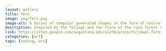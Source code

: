 ```yaml
---
layout: gallery
title: fern
image: img/fern.png
image-alt: A Series of computer generated shapes in the form of natural sequence Fibonacci
description: Inspired by the foliage and the flora of the rain forest of the state of Washington. One of the centerpieces of the artwork is the fern feature. The ferns are the characteristic of the all-year-round rain. The rain always brings up the scent of the wooded forest. Every piece in the artwork reminds me of every hike through the wood.
link: https://sites.google.com/augustana.edu/vietb/projects/jewel-forest
categories: [art]
tags: [coding, art]
---
```

